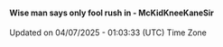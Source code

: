 #### Wise man says only fool rush in - McKidKneeKaneSir
Updated on 04/07/2025 - 01:03:33 (UTC) Time Zone
